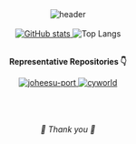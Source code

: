 <!--
**minji105/minji105** is a ✨ _special_ ✨ repository because its `README.md` (this file) appears on your GitHub profile.

Here are some ideas to get you started:

- 🔭 I’m currently working on ...
- 🌱 I’m currently learning ...
- 👯 I’m looking to collaborate on ...
- 🤔 I’m looking for help with ...
- 💬 Ask me about ...
- 📫 How to reach me: ...
- 😄 Pronouns: ...
- ⚡ Fun fact: ...
-->
<div align="center">

  <img src="https://capsule-render.vercel.app/api?type=cylinder&height=100&color=faf7f7&text=Hi!👋%20My%20name%20is%20Minji%20Cho&reversal=false&fontColor=6b6b6b&fontAlign=50&fontSize=30&fontAlignY=54" alt="header">
  <br></br>

  <a href="https://github.com/anuraghazra/github-readme-stats">
    <img src="https://github-readme-stats.vercel.app/api?username=minji105&hide_title=true&show_icons=true&include_all_commits=true&disable_animations=true&theme=swift" alt="GitHub stats">
  </a>
  
  <img src="https://github-readme-stats.vercel.app/api/top-langs/?username=minji105&layout=compact" alt="Top Langs">
  <br></br>

  **Representative Repositories 👇**

  <a href="https://github.com/minji105/joheesu-port">
    <img src="https://github-readme-stats.vercel.app/api/pin/?username=minji105&repo=joheesu-port&theme=swift" alt="joheesu-port">
  </a>
  
  <a href="https://github.com/minji105/cyworld">
    <img src="https://github-readme-stats.vercel.app/api/pin/?username=minji105&repo=cyworld&theme=swift" alt="cyworld">
  </a>
  <br></br>
  <br></br>

  *🌵 Thank you 🌵*
  
</div>

